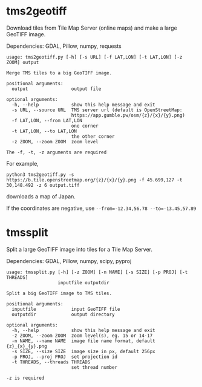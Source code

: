 # tms2geotiff
Download tiles from Tile Map Server (online maps) and make a large GeoTIFF image.

Dependencies: GDAL, Pillow, numpy, requests

    usage: tms2geotiff.py [-h] [-s URL] [-f LAT,LON] [-t LAT,LON] [-z ZOOM] output

    Merge TMS tiles to a big GeoTIFF image.

    positional arguments:
      output                output file

    optional arguments:
      -h, --help            show this help message and exit
      -s URL, --source URL  TMS server url (default is OpenStreetMap:
                            https://app.gumble.pw/osm/{z}/{x}/{y}.png)
      -f LAT,LON, --from LAT,LON
                            one corner
      -t LAT,LON, --to LAT,LON
                            the other corner
      -z ZOOM, --zoom ZOOM  zoom level

    The -f, -t, -z arguments are required

For example,

    python3 tms2geotiff.py -s https://b.tile.openstreetmap.org/{z}/{x}/{y}.png -f 45.699,127 -t 30,148.492 -z 6 output.tiff

downloads a map of Japan.

If the coordinates are negative, use `--from=-12.34,56.78 --to=-13.45,57.89`


# tmssplit
Split a large GeoTIFF image into tiles for a Tile Map Server.

Dependencies: GDAL, Pillow, numpy, scipy, pyproj

    usage: tmssplit.py [-h] [-z ZOOM] [-n NAME] [-s SIZE] [-p PROJ] [-t THREADS]
                       inputfile outputdir

    Split a big GeoTIFF image to TMS tiles.

    positional arguments:
      inputfile             input GeoTIFF file
      outputdir             output directory

    optional arguments:
      -h, --help            show this help message and exit
      -z ZOOM, --zoom ZOOM  zoom level(s), eg. 15 or 14-17
      -n NAME, --name NAME  image file name format, default {z}_{x}_{y}.png
      -s SIZE, --size SIZE  image size in px, default 256px
      -p PROJ, --proj PROJ  set projection id
      -t THREADS, --threads THREADS
                            set thread number

    -z is required

